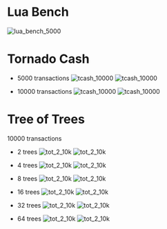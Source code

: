 # Lua Bench

![lua_bench_5000](lua_bench.png)

# Tornado Cash

* 5000 transactions 
![tcash_10000](tcash_5k.png)
![tcash_10000](tcash_5k_ordered.png)


* 10000 transactions 
![tcash_10000](tcash_10k.png)
![tcash_10000](tcash_10k_ordered.png)

# Tree of Trees

10000 transactions

* 2 trees
![tot_2_10k](ToT_2_10k_0.png)
![tot_2_10k](ToT_2_10k_ordered_0.png)

* 4 trees
![tot_2_10k](ToT_4_10k_0.png)
![tot_2_10k](ToT_4_10k_ordered_0.png)

* 8 trees
![tot_2_10k](ToT_8_10k_0.png)
![tot_2_10k](ToT_8_10k_ordered_0.png)

* 16 trees
![tot_2_10k](ToT_16_10k_0.png)
![tot_2_10k](ToT_16_10k_ordered_0.png)

* 32 trees
![tot_2_10k](ToT_32_10k_0.png)
![tot_2_10k](ToT_32_10k_ordered_0.png)

* 64 trees
![tot_2_10k](ToT_64_10k_0.png)
![tot_2_10k](ToT_64_10k_ordered_0.png)
